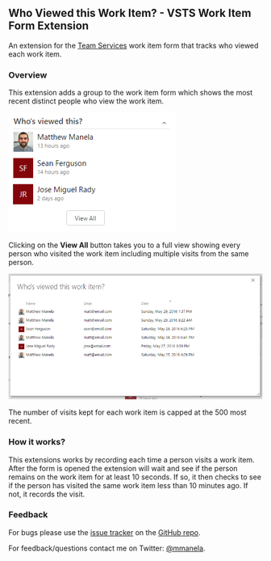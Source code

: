 ## Who Viewed this Work Item? - VSTS Work Item Form Extension ##

An extension for the [Team Services](https://www.visualstudio.com/en-us/products/visual-studio-team-services-vs.aspx) work item form that tracks who viewed each work item.


### Overview

This extension adds a group to the work item form which shows the most recent distinct people who view the work item. 

![Group](img/GroupExample.png)


Clicking on the __View All__ button takes you to a full view showing every person who visited the work item including multiple visits from the same person. 



![ViewAll](img/ViewAllExample.png)

The number of visits kept for each work item is capped at the 500 most recent. 


### How it works?

This extensions works by recording each time a person visits a work item. After the form is opened the extension will
wait and see if the person remains on the work item for at least 10 seconds. If so, it then checks to see if the person has
visited the same work item less than 10 minutes ago. If not, it records the visit.


### Feedback

For bugs please use the [issue tracker](https://github.com/mmanela/vsts-workitem-recentlyviewed/issues) on the [GitHub repo](https://github.com/mmanela/vsts-workitem-recentlyviewed).

For feedback/questions contact me on Twitter: [@mmanela](https://twitter.com/mmanela).